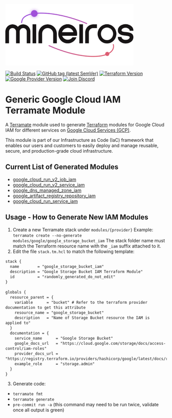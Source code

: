 [<img src="https://raw.githubusercontent.com/mineiros-io/brand/851a473f65dd7d857a9311ca255c6e2763c72afe/mineiros-logo.svg" width="400"/>](https://mineiros.io/?ref=terraform-google-iam)

[![Build Status](https://github.com/mineiros-io/terraform-google-iam/workflows/Tests/badge.svg)](https://github.com/mineiros-io/terraform-google-iam/actions)
[![GitHub tag (latest SemVer)](https://img.shields.io/github/v/tag/mineiros-io/terraform-google-iam.svg?label=latest&sort=semver)](https://github.com/mineiros-io/terraform-google-iam/releases)
[![Terraform Version](https://img.shields.io/badge/Terraform-1.x-623CE4.svg?logo=terraform)](https://github.com/hashicorp/terraform/releases)
[![Google Provider Version](https://img.shields.io/badge/google-4-1A73E8.svg?logo=terraform)](https://github.com/terraform-providers/terraform-provider-google/releases)
[![Join Discord](https://img.shields.io/badge/Discord-Terramate-7289d9.svg?logo=discord)](https://terramate.io/discord)

# Generic Google Cloud IAM Terramate Module

A [Terramate](https://www.terramate.io) module used to generate [Terraform](https://www.terraform.io) modules for Google Cloud IAM for different services on [Google Cloud Services (GCP)](https://cloud.google.com/).

This module is part of our Infrastructure as Code (IaC) framework
that enables our users and customers to easily deploy and manage reusable,
secure, and production-grade cloud infrastructure.

## Current List of Generated Modules

- [google_cloud_run_v2_job_iam](modules/google/google_cloud_run_v2_job_iam)
- [google_cloud_run_v2_service_iam](modules/google/google_cloud_run_v2_service_iam)
- [google_dns_managed_zone_iam](modules/google/google_dns_managed_zone_iam)
- [google_artifact_registry_repository_iam](modules/google/google_artifact_registry_repository_iam)
- [google_cloud_run_service_iam](modules/google/google_cloud_run_service_iam)

## Usage - How to Generate New IAM Modules

1. Create a new Terramate stack under `modules/{provider}`
Example: `terramate create --no-generate modules/google/google_storage_bucket_iam`
The stack folder name must match the Terraform resource name with the `_iam` suffix attached to it.
2. Edit the file `stack.tm.hcl` to match the following template:
```hcl
stack {
  name        = "google_storage_bucket_iam"
  description = "Google Storage Bucket IAM Terraform Module"
  id          = "randomly_generated_do_not_edit"
}

globals {
  resource_parent = {
    variable      = "bucket" # Refer to the terraform provider documentation to get this attribute
    resource_name = "google_storage_bucket"
    description   = "Name of Storage Bucket resource the IAM is applied to"
  }
  documentation = {
    service_name      = "Google Storage Bucket"
    google_docs_url   = "https://cloud.google.com/storage/docs/access-control/iam-roles"
    provider_docs_url = "https://registry.terraform.io/providers/hashicorp/google/latest/docs/resources/storage_bucket_iam"
    example_role      = "storage.admin"
  }
}
```
3. Generate code:
  * `terramate fmt`
  * `terramate generate`
  * `pre-commit run -a` (this command may need to be run twice, validate once all output is green)

